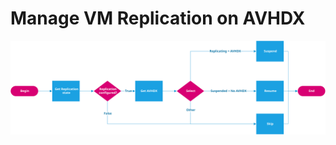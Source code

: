 # Manage VM Replication on AVHDX
![Script Flowchart](Flowchart/Manage-VMReplicationOnAVHDX.svg?sanitize=true)